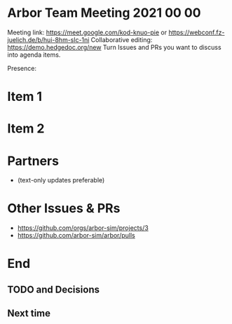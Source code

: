 Arbor Team Meeting 2021 00 00
=============================

Meeting link: https://meet.google.com/kod-knuo-pie or https://webconf.fz-juelich.de/b/hui-8hm-slc-1ni
Collaborative editing: https://demo.hedgedoc.org/new
Turn Issues and PRs you want to discuss into agenda items.

Presence:

Item 1
======



Item 2
======



Partners
========

* (text-only updates preferable)


Other Issues & PRs
==================

* https://github.com/orgs/arbor-sim/projects/3
* https://github.com/arbor-sim/arbor/pulls

End
===

TODO and Decisions
------------------



Next time
---------

